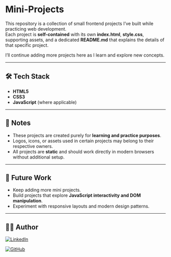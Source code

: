 # Mini-Projects  

This repository is a collection of small frontend projects I’ve built while practicing web development.  
Each project is **self-contained** with its own **index.html**, **style.css**, supporting assets, and a dedicated **README.md** that explains the details of that specific project.  

I’ll continue adding more projects here as I learn and explore new concepts.  

---

## 🛠️ Tech Stack  

- **HTML5**  
- **CSS3**  
- **JavaScript** (where applicable)  

---

## 📌 Notes  

- These projects are created purely for **learning and practice purposes**.  
- Logos, icons, or assets used in certain projects may belong to their respective owners.  
- All projects are **static** and should work directly in modern browsers without additional setup.  

---

## 🌟 Future Work  

- Keep adding more mini projects.  
- Build projects that explore **JavaScript interactivity and DOM manipulation**.  
- Experiment with responsive layouts and modern design patterns.  

---

## 👩‍💻 Author  

[![LinkedIn](https://img.shields.io/badge/LinkedIn-0077B5?style=for-the-badge&logo=linkedin&logoColor=white)](https://www.linkedin.com/in/shambhavi-dev/) 

[![GitHub](https://img.shields.io/badge/GitHub-100000?style=for-the-badge&logo=github&logoColor=white)](https://github.com/shambhavi-tec)  
